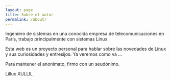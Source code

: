 ```yaml
---
layout: page
title: Sobre el autor
permalink: /about/
---
```


Ingeniero de sistemas en una conocida empresa de telecomunicaciones en París, trabajo principalmente con sistemas Linux.

Esta web es un proyecto personal para hablar sobre las novedades de Linux y sus curiosidades y entresijos. Ya veremos como va ...

Para mantener el anonimato, firmo con un seudónimo.

Lillux XULLIL
